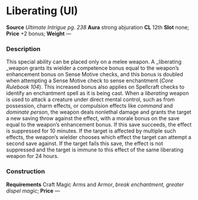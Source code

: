 ﻿---
name: "Liberating (UI)"
type: "weapon_quality"
price: "+2 bonus"
description: |
  "This special ability can be placed only on a melee weapon. A _liberating _weapon grants its wielder a competence bonus equal to the weapon’s enhancement bonus on Sense Motive checks, and this bonus is doubled when attempting a Sense Motive check to sense enchantment (_Core Rulebook 104_). This increased bonus also applies on Spellcraft checks to identify an enchantment spell as it is being cast. When a _liberating_ weapon is used to attack a creature under direct mental control, such as from possession, charm effects, or compulsion effects like _command_ and _dominate person_, the weapon deals nonlethal damage and grants the target a new saving throw against the effect, with a morale bonus on the save equal to the weapon’s enhancement bonus. If this save succeeds, the effect is suppressed for 10 minutes. If the target is affected by multiple such effects, the weapon’s wielder chooses which effect the target can attempt a second save against. If the target fails this save, the effect is not suppressed and the target is immune to this effect of the same liberating weapon for 24 hours."
---

#  Liberating (UI)

**Source** _Ultimate Intrigue pg. 238_
**Aura** strong abjuration **CL** 12th
**Slot** none; **Price** +2 bonus; **Weight** —

### Description

This special ability can be placed only on a melee weapon. A _liberating _weapon grants its wielder a competence bonus equal to the weapon’s enhancement bonus on Sense Motive checks, and this bonus is doubled when attempting a Sense Motive check to sense enchantment (_Core Rulebook 104_). This increased bonus also applies on Spellcraft checks to identify an enchantment spell as it is being cast. When a _liberating_ weapon is used to attack a creature under direct mental control, such as from possession, charm effects, or compulsion effects like _command_ and _dominate person_, the weapon deals nonlethal damage and grants the target a new saving throw against the effect, with a morale bonus on the save equal to the weapon’s enhancement bonus. If this save succeeds, the effect is suppressed for 10 minutes. If the target is affected by multiple such effects, the weapon’s wielder chooses which effect the target can attempt a second save against. If the target fails this save, the effect is not suppressed and the target is immune to this effect of the same liberating weapon for 24 hours.

### Construction

**Requirements** Craft Magic Arms and Armor, _break enchantment, greater dispel magic_; **Price** —